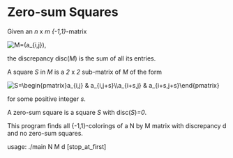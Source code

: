 # Zero-sum Squares

Given an *n* x *m {-1,1}*-matrix

![$M=(a_{i,j}),$](https://render.githubusercontent.com/render/math?math=%24M%3D(a_%7Bi%2Cj%7D)%2C%24)

the discrepancy disc(*M*) is the sum of all its entries.

A square *S* in *M* is a *2* x *2* sub-matrix of *M* of the form

![$S=\begin{pmatrix}a_{i,j} & a_{i,j+s}\\a_{i+s,j} & a_{i+s,j+s}\end{pmatrix}$](https://render.githubusercontent.com/render/math?math=%24S%3D%5Cbegin%7Bpmatrix%7Da_%7Bi%2Cj%7D%20%26%20a_%7Bi%2Cj%2Bs%7D%5C%5Ca_%7Bi%2Bs%2Cj%7D%20%26%20a_%7Bi%2Bs%2Cj%2Bs%7D%5Cend%7Bpmatrix%7D%24)

for some positive integer *s*.

A zero-sum square is a square *S* with disc(*S*)*=0*.

This program finds all {-1,1}-colorings of a N by M matrix with discrepancy d and no zero-sum squares.

usage: ./main N M d [stop_at_first]
